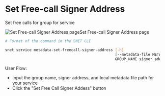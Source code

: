 # Set Free-call Signer Address

Set free calls for group for service

![Set Free-call Signer Address page](/assets/images/products/AIMarketplace/TUI/ServiceFreecallSignerPage.webp)Set Free-call Signer Address page

```bash
# Format of the command in the SNET CLI

snet service metadata-set-freecall-signer-address [-h]
                                                  [--metadata-file METADATA_FILE]
                                                  GROUP_NAME signer_address
```

User Flow:

* Input the group name, signer address, and local metadata file path for your service
* Click the "Set Free Call Signer Addess" button
